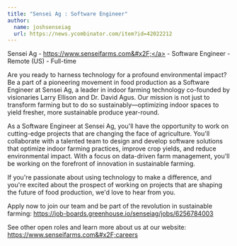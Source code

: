 ```yaml
---
title: "Sensei Ag : Software Engineer"
author:
  name: joshsenseiag
  url: https://news.ycombinator.com/item?id=42022212
---
```

Sensei Ag - <a href="https:&#x2F;&#x2F;www.senseifarms.com&#x2F;" rel="nofollow">https:&#x2F;&#x2F;www.senseifarms.com&#x2F;</a> - Software Engineer - Remote (US) - Full-time

Are you ready to harness technology for a profound environmental impact? Be a part of a pioneering movement in food production as a Software Engineer at Sensei Ag, a leader in indoor farming technology co-founded by visionaries Larry Ellison and Dr. David Agus. Our mission is not just to transform farming but to do so sustainably—optimizing indoor spaces to yield fresher, more sustainable produce year-round.

As a Software Engineer at Sensei Ag, you&#x27;ll have the opportunity to work on cutting-edge projects that are changing the face of agriculture. You&#x27;ll collaborate with a talented team to design and develop software solutions that optimize indoor farming practices, improve crop yields, and reduce environmental impact. With a focus on data-driven farm management, you&#x27;ll be working on the forefront of innovation in sustainable farming.

If you&#x27;re passionate about using technology to make a difference, and you&#x27;re excited about the prospect of working on projects that are shaping the future of food production, we&#x27;d love to hear from you.

Apply now to join our team and be part of the revolution in sustainable farming: <a href="https:&#x2F;&#x2F;job-boards.greenhouse.io&#x2F;senseiag&#x2F;jobs&#x2F;6256784003" rel="nofollow">https:&#x2F;&#x2F;job-boards.greenhouse.io&#x2F;senseiag&#x2F;jobs&#x2F;6256784003</a>

See other open roles and learn more about us at our website: <a href="https:&#x2F;&#x2F;www.senseifarms.com&#x2F;careers" rel="nofollow">https:&#x2F;&#x2F;www.senseifarms.com&#x2F;careers</a>
<JobApplication />
